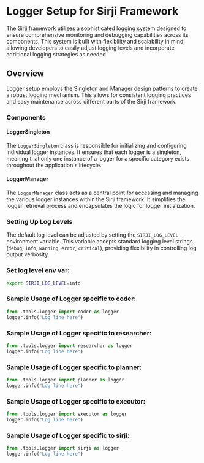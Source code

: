 # Logger Setup for Sirji Framework

The Sirji framework utilizes a sophisticated logging system designed to ensure comprehensive monitoring and debugging capabilities across its components. This system is built with flexibility and scalability in mind, allowing developers to easily adjust logging levels and incorporate additional logging strategies as needed.

## Overview

Logger setup employs the Singleton and Manager design patterns to create a robust logging mechanism. This allows for consistent logging practices and easy maintenance across different parts of the Sirji framework.

### Components

#### LoggerSingleton

The `LoggerSingleton` class is responsible for initializing and configuring individual logger instances. It ensures that each logger is a singleton, meaning that only one instance of a logger for a specific category exists throughout the application's lifecycle.

#### LoggerManager

The `LoggerManager` class acts as a central point for accessing and managing the various logger instances within the Sirji framework. It simplifies the logger retrieval process and encapsulates the logic for logger initialization.

### Setting Up Log Levels

The default log level can be adjusted by setting the `SIRJI_LOG_LEVEL` environment variable. This variable accepts standard logging level strings (`debug`, `info`, `warning`, `error`, `critical`), providing flexibility in controlling log output verbosity.

### Set log level env var:
```bash
export SIRJI_LOG_LEVEL=info
```

### Sample Usage of Logger specific to coder:
```python
from .tools.logger import coder as logger
logger.info("Log line here")
```

### Sample Usage of Logger specific to researcher:
```python
from .tools.logger import researcher as logger
logger.info("Log line here")
```

### Sample Usage of Logger specific to planner:
```python
from .tools.logger import planner as logger
logger.info("Log line here")
```

### Sample Usage of Logger specific to executor:
```python
from .tools.logger import executor as logger
logger.info("Log line here")
```

### Sample Usage of Logger specific to sirji:
```python
from .tools.logger import sirji as logger
logger.info("Log line here")
```